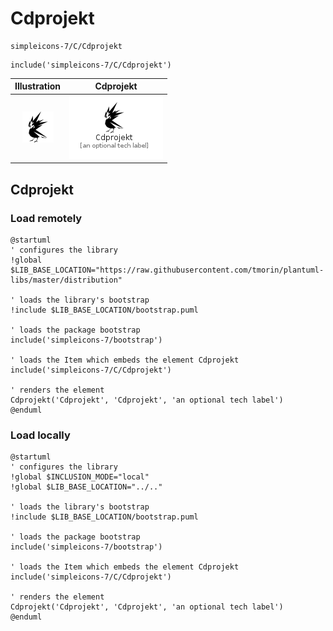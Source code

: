 # Cdprojekt


```text
simpleicons-7/C/Cdprojekt
```

```text
include('simpleicons-7/C/Cdprojekt')
```



| Illustration | Cdprojekt |
| :---: | :---: |
| ![illustration for Illustration](../../simpleicons-7/C/Cdprojekt.png) | ![illustration for Cdprojekt](../../simpleicons-7/C/Cdprojekt.Local.png) |




## Cdprojekt

### Load remotely
```plantuml
@startuml
' configures the library
!global $LIB_BASE_LOCATION="https://raw.githubusercontent.com/tmorin/plantuml-libs/master/distribution"

' loads the library's bootstrap
!include $LIB_BASE_LOCATION/bootstrap.puml

' loads the package bootstrap
include('simpleicons-7/bootstrap')

' loads the Item which embeds the element Cdprojekt
include('simpleicons-7/C/Cdprojekt')

' renders the element
Cdprojekt('Cdprojekt', 'Cdprojekt', 'an optional tech label')
@enduml
```

### Load locally
```plantuml
@startuml
' configures the library
!global $INCLUSION_MODE="local"
!global $LIB_BASE_LOCATION="../.."

' loads the library's bootstrap
!include $LIB_BASE_LOCATION/bootstrap.puml

' loads the package bootstrap
include('simpleicons-7/bootstrap')

' loads the Item which embeds the element Cdprojekt
include('simpleicons-7/C/Cdprojekt')

' renders the element
Cdprojekt('Cdprojekt', 'Cdprojekt', 'an optional tech label')
@enduml
```

